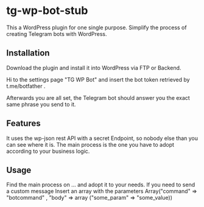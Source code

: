 # tg-wp-bot-stub
This a WordPress plugin for one single purpose. Simplify the process of creating Telegram bots with WordPress.

## Installation
Download the plugin and install it into WordPress via FTP or Backend.

Hi to the settings page "TG WP Bot" and insert the bot token retrieved by t.me/botfather .

Afterwards you are all set, the Telegram bot should answer you the exact same phrase you send to it.

## Features
It uses the wp-json rest API with a secret Endpoint, so nobody else than you can see where it is.
The main process is the one you have to adopt according to your business logic.
 
## Usage
Find the main process on ... and adopt it to your needs.
If you need to send a custom message
Insert an array with the parameters
Array("command" => "botcommand" , "body" => array ("some_param" => "some_value))



